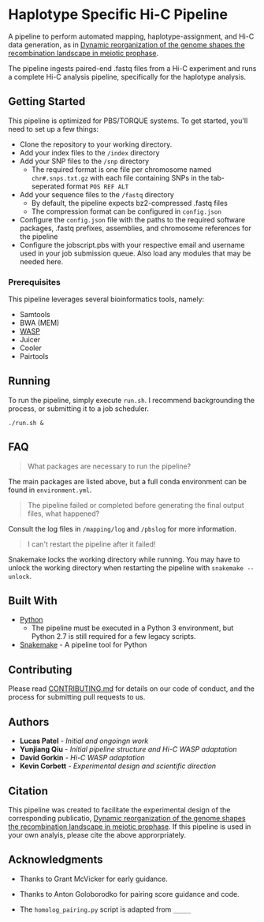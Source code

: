 # Haplotype Specific Hi-C Pipeline

A pipeline to perform automated mapping, haplotype-assignment, and Hi-C data generation, as in [Dynamic reorganization of the genome shapes the recombination landscape in meiotic prophase](https://www.nature.com/articles/s41594-019-0187-0).

The pipeline ingests paired-end .fastq files from a Hi-C experiment and runs a complete Hi-C analysis pipeline, specifically for the haplotype analysis. 

## Getting Started

This pipeline is optimized for PBS/TORQUE systems. To get started, you'll need to set up a few things:
* Clone the repository to your working directory.
* Add your index files to the `/index` directory
* Add your SNP files to the `/snp` directory
    * The required format is one file per chromosome named `chr#.snps.txt.gz` with each file containing SNPs in the tab-seperated format `POS REF ALT`
* Add your sequence files to the `/fastq` directory
    * By default, the pipeline expects bz2-compressed .fastq files
    * The compression format can be configured in `config.json`
* Configure the `config.json` file with the paths to the required software packages, .fastq prefixes, assemblies, and chromosome references for the pipeline
* Configure the jobscript.pbs with your respective email and username used in your job submission queue. Also load any modules that may be needed here.

### Prerequisites

This pipeline leverages several bioinformatics tools, namely:
* Samtools
* BWA (MEM)
* [WASP](https://www.ncbi.nlm.nih.gov/pmc/articles/PMC4626402/)
* Juicer
* Cooler
* Pairtools

## Running

To run the pipeline, simply execute `run.sh`. I recommend backgrounding the process, or submitting it to a job scheduler.

```
./run.sh &
```

## FAQ

> What packages are necessary to run the pipeline?

The main packages are listed above, but a full conda environment can be found in `environment.yml`.

> The pipeline failed or completed before generating the final output files, what happened?

Consult the log files in `/mapping/log` and `/pbslog` for more information.

> I can't restart the pipeline after it failed!

Snakemake locks the working directory while running. You may have to unlock the working directory when restarting the pipeline with `snakemake --unlock`.

## Built With

* [Python](https://www.python.org)
    * The pipeline must be executed in a Python 3 environment, but Python 2.7 is still required for a few legacy scripts.
* [Snakemake](http://www.dropwizard.io/1.0.2/docs/) - A pipeline tool for Python

## Contributing

Please read [CONTRIBUTING.md](https://gist.github.com/PurpleBooth/b24679402957c63ec426) for details on our code of conduct, and the process for submitting pull requests to us.

## Authors

* **Lucas Patel** - *Initial and ongoingn work* 
* **Yunjiang Qiu** - *Initial pipeline structure and Hi-C WASP adaptation* 
* **David Gorkin** - *Hi-C WASP adaptation* 
* **Kevin Corbett** - *Experimental design and scientific direction* 

## Citation

This pipeline was created to facilitate the experimental design of the corresponding publicatio, [Dynamic reorganization of the genome shapes the recombination landscape in meiotic prophase](https://www.nature.com/articles/s41594-019-0187-0). If this pipeline is used in your own analyis, please cite the above approrpriately.


## Acknowledgments

* Thanks to Grant McVicker for early guidance.
* Thanks to Anton Goloborodko for pairing score guidance and code.

* The `homolog_pairing.py` script is adapted from `_____`
